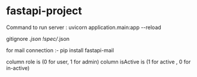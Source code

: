 # fastapi-project

Command to run server : uvicorn application.main:app --reload 

gitignore
*.json
!spec/*.json

for mail connection :- pip install fastapi-mail

column role is (0 for user, 1 for admin)
column isActive is (1 for active , 0 for in-active)